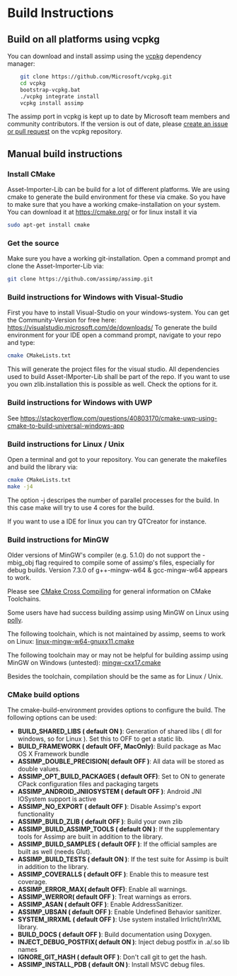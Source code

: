 # Build Instructions

## Build on all platforms using vcpkg
You can download and install assimp using the [vcpkg](https://github.com/Microsoft/vcpkg/) dependency manager:
```bash
    git clone https://github.com/Microsoft/vcpkg.git
    cd vcpkg
    bootstrap-vcpkg.bat
    ./vcpkg integrate install
    vcpkg install assimp
```
The assimp port in vcpkg is kept up to date by Microsoft team members and community contributors. If the version is out of date, please [create an issue or pull request](https://github.com/Microsoft/vcpkg) on the vcpkg repository.

## Manual build instructions

### Install CMake
Asset-Importer-Lib can be build for a lot of different platforms. We are using cmake to generate the build environment for these via cmake. So you have to make sure that you have a working cmake-installation on your system. You can download it at https://cmake.org/ or for linux install it via
```bash
sudo apt-get install cmake
```

### Get the source
Make sure you have a working git-installation. Open a command prompt and clone the Asset-Importer-Lib via:
```bash
git clone https://github.com/assimp/assimp.git
```

### Build instructions for Windows with Visual-Studio

First you have to install Visual-Studio on your windows-system. You can get the Community-Version for free here: https://visualstudio.microsoft.com/de/downloads/
To generate the build environment for your IDE open a command prompt, navigate to your repo and type:
```bash
cmake CMakeLists.txt
```
This will generate the project files for the visual studio. All dependencies used to build Asset-IMporter-Lib shall be part of the repo. If you want to use you own zlib.installation this is possible as well. Check the options for it.

### Build instructions for Windows with UWP
See <https://stackoverflow.com/questions/40803170/cmake-uwp-using-cmake-to-build-universal-windows-app>

### Build instructions for Linux / Unix
Open a terminal and got to your repository. You can generate the makefiles and build the library via:

```bash
cmake CMakeLists.txt
make -j4
```
The option -j descripes the number of parallel processes for the build. In this case make will try to use 4 cores for the build.

If you want to use a IDE for linux you can try QTCreator for instance. 

### Build instructions for MinGW
 Older versions of MinGW's compiler (e.g. 5.1.0) do not support the -mbig_obj flag 
required to compile some of assimp's files, especially for debug builds.
Version 7.3.0 of g++-mingw-w64 & gcc-mingw-w64 appears to work.

Please see [CMake Cross Compiling](https://cmake.org/cmake/help/latest/manual/cmake-toolchains.7.html#cross-compiling) for general information on CMake Toolchains.

Some users have had success building assimp using MinGW on Linux using [polly](https://github.com/ruslo/polly/).

The following toolchain, which is not maintained by assimp, seems to work on Linux: [linux-mingw-w64-gnuxx11.cmake](https://github.com/ruslo/polly/blob/master/linux-mingw-w64-gnuxx11.cmake)

The following toolchain may or may not be helpful for building assimp using MinGW on Windows (untested):
 [mingw-cxx17.cmake](https://github.com/ruslo/polly/blob/master/mingw-cxx17.cmake)

Besides the toolchain, compilation should be the same as for Linux / Unix.

### CMake build options
The cmake-build-environment provides options to configure the build. The following options can be used:
- **BUILD_SHARED_LIBS ( default ON )**: Generation of shared libs ( dll for windows, so for Linux ). Set this to OFF to get a static lib.
- **BUILD_FRAMEWORK ( default OFF, MacOnly)**: Build package as Mac OS X Framework bundle
- **ASSIMP_DOUBLE_PRECISION( default OFF )**: All data will be stored as double values.
- **ASSIMP_OPT_BUILD_PACKAGES ( default OFF)**: Set to ON to generate CPack configuration files and packaging targets
- **ASSIMP_ANDROID_JNIIOSYSTEM ( default OFF )**: Android JNI IOSystem support is active
- **ASSIMP_NO_EXPORT ( default OFF )**: Disable Assimp's export functionality
- **ASSIMP_BUILD_ZLIB ( default OFF )**: Build your own zlib
- **ASSIMP_BUILD_ASSIMP_TOOLS ( default ON )**: If the supplementary tools for Assimp are built in addition to the library.
- **ASSIMP_BUILD_SAMPLES ( default OFF )**: If the official samples are built as well (needs Glut).
- **ASSIMP_BUILD_TESTS ( default ON )**: If the test suite for Assimp is built in addition to the library.
- **ASSIMP_COVERALLS ( default OFF )**: Enable this to measure test coverage.
- **ASSIMP_ERROR_MAX( default OFF)**: Enable all warnings.
- **ASSIMP_WERROR( default OFF )**: Treat warnings as errors.
- **ASSIMP_ASAN ( default OFF )**: Enable AddressSanitizer.
- **ASSIMP_UBSAN ( default OFF )**: Enable Undefined Behavior sanitizer.
- **SYSTEM_IRRXML ( default OFF )**: Use system installed Irrlicht/IrrXML library.
- **BUILD_DOCS ( default OFF )**: Build documentation using Doxygen.
- **INJECT_DEBUG_POSTFIX( default ON )**: Inject debug postfix in .a/.so lib names
- **IGNORE_GIT_HASH ( default OFF )**: Don't call git to get the hash.
- **ASSIMP_INSTALL_PDB ( default ON )**: Install MSVC debug files.
